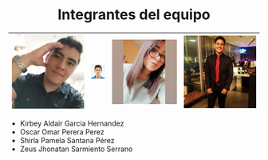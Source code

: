 <h1 align="center">Integrantes del equipo</h1>


<table>
<thead>
<tr>
<th><a href="https://github.com/"><img src="https://github.com/Kaher19/OAW2021/raw/master/assets/KirbeyGarcia.jpeg" alt="Kirbey" style="max-width:100%;"></a></th>
<th><a href="https://github.com/"><img src="https://github.com/Kaher19/OAW2021/raw/master/assets/OscarPerera.jpeg" alt="Oscar" style="max-width:100%;"></a></th>
<th><a href="https://github.com/"><img src="https://github.com/Kaher19/OAW2021/raw/master/assets/ShirlaSantana.jpeg" alt="Shirla" style="max-width:100%;"> </a></th>
<th><a href="https://github.com/"><img src="https://github.com/Kaher19/OAW2021/raw/master/assets/ZeusSarmiento.jpeg" alt="Zeus" style="max-width:100%;"></a></th>
</tr>
</thead>
</table>

<ul>
<li>Kirbey Aldair Garcia Hernandez</li>
<li>Oscar Omar Perera Perez</li>
<li>Shirla Pamela Santana Pérez</li>
<li>Zeus Jhonatan Sarmiento Serrano</li>
</ul>